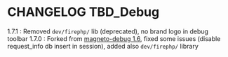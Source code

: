 CHANGELOG TBD_Debug
==============================


1.7.1 : Removed `dev/firephp/` lib (deprecated), no brand logo in debug toolbar
1.7.0 : Forked from [magneto-debug 1.6](https://github.com/madalinoprea/magneto-debug/tree/1.6.0), fixed some issues (disable request_info db insert in session), added also `dev/firephp/` library
 